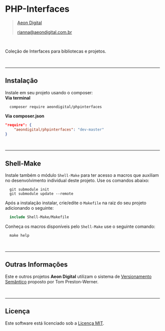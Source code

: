 PHP-Interfaces
===============

> [Aeon Digital](http://www.aeondigital.com.br)
>
> rianna@aeondigital.com.br

&nbsp;

Coleção de Interfaces para bibliotecas e projetos.


&nbsp;
&nbsp;


________________________________________________________________________________________________________________________

## Instalação

Instale em seu projeto usando o composer:  
**Via terminal**
```shell
  composer require aeondigital/phpinterfaces
```

**Via composer.json**
```json
"require": {
    "aeondigital/phpinterfaces": "dev-master"
}
```


&nbsp;
&nbsp;


________________________________________________________________________________________________________________________

## Shell-Make

Instale também o módulo ``Shell-Make`` para ter acesso a macros que auxiliam no desenvolvimento individual deste
projeto. Use os comandos abaixo:

```shell
  git submodule init
  git submodule update --remote
```

Após a instalação instalar, crie/edite o ``Makefile`` na raiz do seu projeto adicionando o seguinte:

```Makefile
  include Shell-Make/Makefile
```

Conheça os macros disponíveis pelo ``Shell-Make`` use o seguinte comando:

```shell
  make help
```


&nbsp;
&nbsp;


________________________________________________________________________________________________________________________

## Outras Informações

Este e outros projetos **Aeon Digital** utilizam o sistema de [Versionamento Semântico](https://semver.org/) proposto 
por Tom Preston-Werner.


&nbsp;
&nbsp;


________________________________________________________________________________________________________________________

## Licença

Este software está licenciado sob a [Licença MIT](LICENSE).
